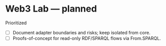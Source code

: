 # Web3 Lab — planned

Prioritized
- [ ] Document adapter boundaries and risks; keep isolated from core.
- [ ] Proofs-of-concept for read-only RDF/SPARQL flows via From.SPARQL.
